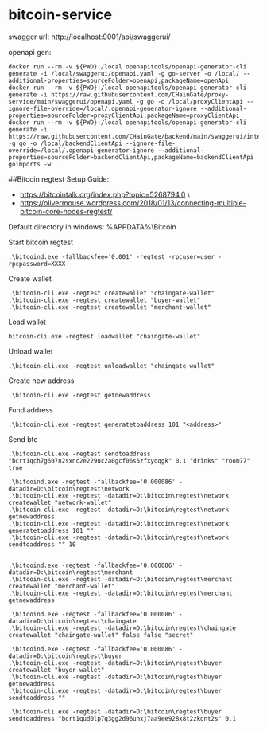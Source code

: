 # bitcoin-service

swagger url: http://localhost:9001/api/swaggerui/


openapi gen:
 ```
docker run --rm -v ${PWD}:/local openapitools/openapi-generator-cli generate -i /local/swaggerui/openapi.yaml -g go-server -o /local/ --additional-properties=sourceFolder=openApi,packageName=openApi
docker run --rm -v ${PWD}:/local openapitools/openapi-generator-cli generate -i https://raw.githubusercontent.com/CHainGate/proxy-service/main/swaggerui/openapi.yaml -g go -o /local/proxyClientApi --ignore-file-override=/local/.openapi-generator-ignore --additional-properties=sourceFolder=proxyClientApi,packageName=proxyClientApi
docker run --rm -v ${PWD}:/local openapitools/openapi-generator-cli generate -i https://raw.githubusercontent.com/CHainGate/backend/main/swaggerui/internal/openapi.yaml -g go -o /local/backendClientApi --ignore-file-override=/local/.openapi-generator-ignore --additional-properties=sourceFolder=backendClientApi,packageName=backendClientApi
goimports -w .
 ```

##Bitcoin regtest
Setup Guide: 
- https://bitcointalk.org/index.php?topic=5268794.0 \
- https://olivermouse.wordpress.com/2018/01/13/connecting-multiple-bitcoin-core-nodes-regtest/

Default directory in windows: %APPDATA%\Bitcoin


Start bitcoin regtest
```
.\bitcoind.exe -fallbackfee='0.001' -regtest -rpcuser=user -rpcpassword=XXXX
```

Create wallet
```
.\bitcoin-cli.exe -regtest createwallet "chaingate-wallet"
.\bitcoin-cli.exe -regtest createwallet "buyer-wallet"
.\bitcoin-cli.exe -regtest createwallet "merchant-wallet"
```

Load wallet
```
bitcoin-cli.exe -regtest loadwallet "chaingate-wallet"
```

Unload wallet
```
.\bitcoin-cli.exe -regtest unloadwallet "chaingate-wallet"
```
Create new address
```
.\bitcoin-cli.exe -regtest getnewaddress
```

Fund address
```
.\bitcoin-cli.exe -regtest generatetoaddress 101 "<address>"
```

Send btc
```
.\bitcoin-cli.exe -regtest sendtoaddress "bcrt1qch7g607n2sxnc2e229uc2a0gcf06s5zfxyqqgk" 0.1 "drinks" "room77" true
```



```
.\bitcoind.exe -regtest -fallbackfee='0.000086' -datadir=D:\bitcoin\regtest\network
.\bitcoin-cli.exe -regtest -datadir=D:\bitcoin\regtest\network createwallet "network-wallet"
.\bitcoin-cli.exe -regtest -datadir=D:\bitcoin\regtest\network getnewaddress
.\bitcoin-cli.exe -regtest -datadir=D:\bitcoin\regtest\network generatetoaddress 101 ""
.\bitcoin-cli.exe -regtest -datadir=D:\bitcoin\regtest\network sendtoaddress "" 10


.\bitcoind.exe -regtest -fallbackfee='0.000086' -datadir=D:\bitcoin\regtest\merchant
.\bitcoin-cli.exe -regtest -datadir=D:\bitcoin\regtest\merchant createwallet "merchant-wallet"
.\bitcoin-cli.exe -regtest -datadir=D:\bitcoin\regtest\merchant getnewaddress

.\bitcoind.exe -regtest -fallbackfee='0.000086' -datadir=D:\bitcoin\regtest\chaingate
.\bitcoin-cli.exe -regtest -datadir=D:\bitcoin\regtest\chaingate createwallet "chaingate-wallet" false false "secret"

.\bitcoind.exe -regtest -fallbackfee='0.000086' -datadir=D:\bitcoin\regtest\buyer
.\bitcoin-cli.exe -regtest -datadir=D:\bitcoin\regtest\buyer createwallet "buyer-wallet"
.\bitcoin-cli.exe -regtest -datadir=D:\bitcoin\regtest\buyer getnewaddress
.\bitcoin-cli.exe -regtest -datadir=D:\bitcoin\regtest\buyer sendtoaddress "" 

.\bitcoin-cli.exe -regtest -datadir=D:\bitcoin\regtest\buyer sendtoaddress "bcrt1qud0lp7q3gg2d96uhxj7aa9ee928x8t2zkqnt2s" 0.1
```